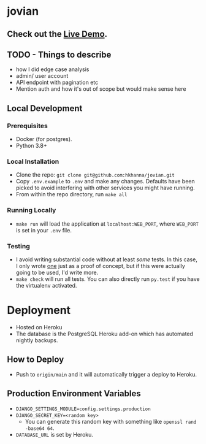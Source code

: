 # jovian

## Check out the <a href="http://jovian.herokuapp.com/api/matches/">Live Demo</a>.

## TODO - Things to describe

- how I did edge case analysis
- admin/ user account
- API endpoint with pagination etc
- Mention auth and how it's out of scope but would make sense here

## Local Development

### Prerequisites

- Docker (for postgres).
- Python 3.8+

### Local Installation

- Clone the repo: `git clone git@github.com:hkhanna/jovian.git`
- Copy `.env.example` to `.env` and make any changes. Defaults have been picked to avoid interfering with other services you might have running.
- From within the repo directory, run `make all`

### Running Locally

- `make run` will load the application at `localhost:WEB_PORT`, where `WEB_PORT` is set in your `.env` file.

### Testing

- I avoid writing substantial code without at least _some_ tests. In this case, I only wrote [one](https://github.com/hkhanna/jovian/blob/main/opps/tests.py) just as a proof of concept, but if this were actually going to be used, I'd write more.
- `make check` will run all tests. You can also directly run `py.test` if you have the virtualenv activated.

# Deployment

- Hosted on Heroku
- The database is the PostgreSQL Heroku add-on which has automated nightly backups.

## How to Deploy

- Push to `origin/main` and it will automatically trigger a deploy to Heroku.

## Production Environment Variables

- `DJANGO_SETTINGS_MODULE=config.settings.production`
- `DJANGO_SECRET_KEY=<random key>`
  - You can generate this random key with something like `openssl rand -base64 64`.
- `DATABASE_URL` is set by Heroku.

